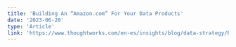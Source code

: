 ```yaml
---
title: 'Building An “Amazon.com” For Your Data Products'
date: '2023-06-20'
type: 'Article'
link: 'https://www.thoughtworks.com/en-es/insights/blog/data-strategy/building-an-amazon-com-for-your-data-products'
---
```

